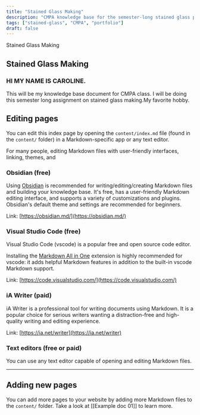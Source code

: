 ```yaml
---
title: "Stained Glass Making"
description: "CMPA knowledge base for the semester-long stained glass project"
tags: ["stained-glass", "CMPA", "portfolio"]
draft: false
---
```


Stained Glass Making
## Stained Glass Making
### HI MY NAME IS CAROLINE.

This will be my knowledge base document for CMPA class. I will be doing this semester long assignment on stained glass making.My favorite hobby.
## Editing pages

You can edit this index page by opening the `content/index.md` file (found in the `content/` folder) in a Markdown-specific app or any text editor.

For many people, editing Markdown files with user-friendly interfaces, linking, themes, and

### Obsidian (free)

Using [Obsidian](https://obsidian.md/) is recommended for writing/editing/creating Markdown files and building your knowledge base. It's free, has a user-friendly Markdown editing interface, and supports a variety of customizations and plugins. Obsidian's default theme and settings are recommended for beginners.

Link: [https://obsidian.md/](https://obsidian.md/)

### Visual Studio Code (free)

Visual Studio Code (vscode) is a popular free and open source code editor.

Installing the [Markdown All in One](https://github.com/yzhang-gh/vscode-markdown) extension is highly recommended for vscode: it adds helpful Markdown features in addition to the built-in vscode Markdown support.

Link: [https://code.visualstudio.com/](https://code.visualstudio.com/)

### iA Writer (paid)

iA Writer is a professional tool for writing documents using Markdown. It is a popular choice for serious writers wanting a distraction-free and high-quality writing and editing experience.

Link: [https://ia.net/writer](https://ia.net/writer)

### Text editors (free or paid)

You can use any text editor capable of opening and editing Markdown files.

---
## Adding new pages

You can add more pages to your website by adding more Markdown files to the `content/` folder. Take a look at [[Example doc 01]] to learn more.

